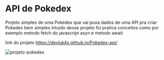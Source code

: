 <h1>API de Pokedex</h1>
<p>Projeto simples de uma Pokedex que vai puxa dados de uma API pra criar Pokedex bem simples intuido desse projeto foi pratica conceitos como por exemplo metodo fetch do javascript asyn e metodo await</p>

link do projeto https://devluk4s.github.io/Pokedex-api/

![projeto-pokedex](https://github.com/DevLuk4s/Pokedex-api/assets/114165245/5a8d0a5d-ca88-4b18-acae-36729a8f82bc)
